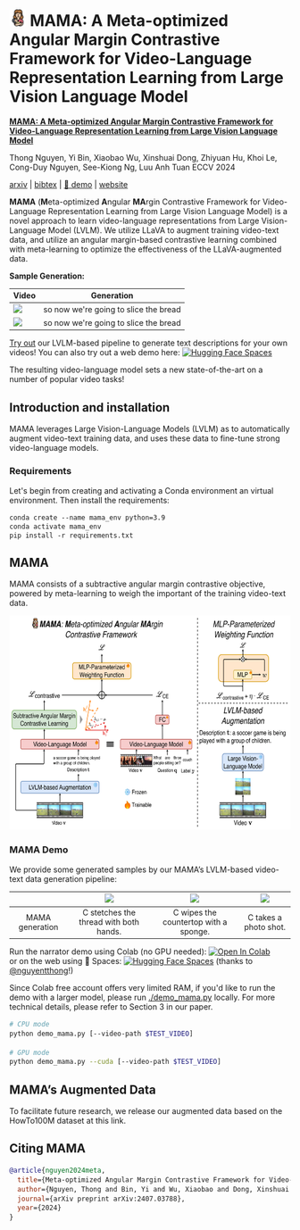 # <img src="assets/mama.png" alt="drawing" width="30"/> MAMA: A Meta-optimized Angular Margin Contrastive Framework for Video-Language Representation Learning from Large Vision Language Model


[**MAMA: A Meta-optimized Angular Margin Contrastive Framework for Video-Language Representation Learning from Large Vision Language Model**](https://arxiv.org/abs/2407.03788)

Thong Nguyen, Yi Bin, Xiaobao Wu, Xinshuai Dong, Zhiyuan Hu, Khoi Le, Cong-Duy Nguyen, See-Kiong Ng, Luu Anh Tuan
ECCV 2024

[arxiv](https://arxiv.org/abs/2407.03788) | [bibtex](#citing-mama) | [🤗 demo](https://huggingface.co/spaces/thongnguyen5999/mama) | [website](https://nguyentthong.github.io/mama)

**MAMA** (**M**eta-optimized **A**ngular **MA**rgin Contrastive Framework for Video-Language Representation Learning from Large Vision Language Model) is a novel approach to learn video-language representations from Large Vision-Language Model (LVLM). We utilize LLaVA to augment training video-text data, and utilize an angular margin-based contrastive learning combined with meta-learning to optimize the effectiveness of the LLaVA-augmented data.

**Sample Generation:**

| Video | Generation |
| --------|-------------|
| <img src="assets/mixkit-pastry-chef-cutting-a-loaf-into-slices-43015-medium.gif" height=128> | so now we're going to slice the bread |
| <img src="assets/mixkit-pastry-chef-cutting-a-loaf-into-slices-43015-medium.gif" height=128> | so now we're going to slice the bread |

[Try out](#lvlm-demo) our LVLM-based pipeline to generate text descriptions for your own videos! 
You can also try out a web demo here: [![Hugging Face Spaces](https://img.shields.io/badge/%F0%9F%A4%97%20Hugging%20Face-Spaces-blue)](https://huggingface.co/spaces/thongnguyen5999/mama)

The resulting video-language model sets a new state-of-the-art on a number of popular video tasks!

## Introduction and installation

<span style="font-variant:small-caps;">MAMA</span> leverages Large Vision-Language Models (LVLM) as to automatically augment video-text training data, and uses these data to fine-tune strong video-language models.

### Requirements

Let's begin from creating and activating a Conda environment an virtual environment. Then install the requirements:
```
conda create --name mama_env python=3.9
conda activate mama_env
pip install -r requirements.txt
```

## MAMA

MAMA consists of a subtractive angular margin contrastive objective, powered by meta-learning to weigh the important of the training video-text data.

<img src="assets/mama_illustration.png" height=384>

### MAMA Demo

We provide some generated samples by our MAMA’s LVLM-based video-text data generation pipeline:

|                    | <img src="assets/06919917-76bc-4adc-b944-2a722f165513.gif" height=128> | <img src="assets/cf7c12db-1a9e-46d3-96d6-38174bbe373c.gif" height=128> | <img src="assets/ab865129-78fa-47d4-8a50-ff8c5533246f.gif" height=128>
| :----------------: | :----------------------------------------: | :-------------------------------------: | :--------------------------------------: |
| MAMA generation   |  C stetches the thread with both hands.    |  C wipes the countertop with a sponge.  |  C takes a photo shot.                   |

Run the narrator demo using Colab (no GPU needed): [![Open In Colab](https://colab.research.google.com/assets/colab-badge.svg)](https://colab.research.google.com/drive/1gHWiEWywIotRivYQTR-8NQ6GJC7sJUe4)               
or on the web using 🤗 Spaces: [![Hugging Face Spaces](https://img.shields.io/badge/%F0%9F%A4%97%20Hugging%20Face-Spaces-blue)](https://huggingface.co/spaces/thongnguyen5999/mama) (thanks to [@nguyentthong](https://github.com/nguyentthong)!)

Since Colab free account offers very limited RAM, if you'd like to run the demo with a larger model, please run [./demo_mama.py](./demo_mama.py) locally. For more technical details, please refer to Section 3 in our paper.

```bash
# CPU mode
python demo_mama.py [--video-path $TEST_VIDEO]

# GPU mode
python demo_mama.py --cuda [--video-path $TEST_VIDEO]
```

## MAMA’s Augmented Data

To facilitate future research, we release our augmented data based on the HowTo100M dataset at this link.

## Citing MAMA

```bibtex
@article{nguyen2024meta,
  title={Meta-optimized Angular Margin Contrastive Framework for Video-Language Representation Learning},
  author={Nguyen, Thong and Bin, Yi and Wu, Xiaobao and Dong, Xinshuai and Hu, Zhiyuan and Le, Khoi and Nguyen, Cong-Duy and Ng, See-Kiong and Tuan, Luu Anh},
  journal={arXiv preprint arXiv:2407.03788},
  year={2024}
}
```
